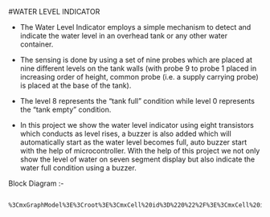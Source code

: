 #WATER LEVEL INDICATOR

 - The Water Level Indicator employs a simple mechanism to detect and indicate the water level in  an overhead tank or any other water container.
 - The sensing is done by using a set of nine probes which are placed at nine different levels on the tank walls (with probe 9 to probe 1 placed in increasing order of height, common probe (i.e. a supply carrying probe) is placed at the base of the tank).
 - The level 8 represents the “tank full” condition while level 0 represents the “tank empty” condition.

 - In this project we show the water level indicator using eight transistors which conducts as level rises, a buzzer is also added which will automatically start as the water level becomes full, auto buzzer start with the help of microcontroller. With the help of this project we not only show the level of water on seven segment display but also indicate the water full condition using a buzzer.

Block Diagram :- 
         
          %3CmxGraphModel%3E%3Croot%3E%3CmxCell%20id%3D%220%22%2F%3E%3CmxCell%20id%3D%221%22%20parent%3D%220%22%2F%3E%3CmxCell%20id%3D%222%22%20value%3D%22%26lt%3Bb%26gt%3BM%26lt%3Bbr%26gt%3BI%26lt%3Bbr%26gt%3BC%26lt%3Bbr%26gt%3BR%26lt%3Bbr%26gt%3BO%26lt%3Bbr%26gt%3BC%26lt%3Bbr%26gt%3BO%26lt%3Bbr%26gt%3BN%26lt%3Bbr%26gt%3BT%26lt%3Bbr%26gt%3BR%26lt%3Bbr%26gt%3BO%26lt%3Bbr%26gt%3BL%26lt%3Bbr%26gt%3BL%26lt%3Bbr%26gt%3BE%26lt%3Bbr%26gt%3BR%26lt%3B%2Fb%26gt%3B%22%20style%3D%22rounded%3D0%3BwhiteSpace%3Dwrap%3Bhtml%3D1%3BfontSize%3D13%3Balign%3Dcenter%3BfillColor%3D%23d5e8d4%3BgradientColor%3D%2397d077%3BstrokeColor%3D%2382b366%3B%22%20vertex%3D%221%22%20parent%3D%221%22%3E%3CmxGeometry%20x%3D%22380%22%20y%3D%22100%22%20width%3D%22120%22%20height%3D%22380%22%20as%3D%22geometry%22%2F%3E%3C%2FmxCell%3E%3CmxCell%20id%3D%223%22%20value%3D%22%26lt%3Bb%26gt%3BWATER%20LEVEL%26lt%3Bbr%26gt%3BSENSORS%26lt%3Bbr%26gt%3BS1%2CS2%2CS3%2CS4%2C%26lt%3Bbr%26gt%3BS5%2CS6%2CS7%2CS8%26lt%3Bbr%26gt%3B%26lt%3B%2Fb%26gt%3B%22%20style%3D%22rounded%3D1%3BwhiteSpace%3Dwrap%3Bhtml%3D1%3BfontSize%3D13%3BfillColor%3D%23ffe6cc%3BstrokeColor%3D%23d79b00%3B%22%20vertex%3D%221%22%20parent%3D%221%22%3E%3CmxGeometry%20x%3D%22590%22%20y%3D%22110%22%20width%3D%22120%22%20height%3D%2290%22%20as%3D%22geometry%22%2F%3E%3C%2FmxCell%3E%3CmxCell%20id%3D%224%22%20value%3D%22%26lt%3Bb%26gt%3BBUZZER%26lt%3B%2Fb%26gt%3B%22%20style%3D%22rounded%3D1%3BwhiteSpace%3Dwrap%3Bhtml%3D1%3BfontSize%3D13%3BfillColor%3D%23f8cecc%3BstrokeColor%3D%23b85450%3BgradientColor%3D%23ea6b66%3B%22%20vertex%3D%221%22%20parent%3D%221%22%3E%3CmxGeometry%20x%3D%22590%22%20y%3D%22340%22%20width%3D%22120%22%20height%3D%2260%22%20as%3D%22geometry%22%2F%3E%3C%2FmxCell%3E%3CmxCell%20id%3D%225%22%20value%3D%22%26lt%3Bb%26gt%3BSEVEN%20SEGMENT%26lt%3Bbr%26gt%3BDISSPLAY%26lt%3B%2Fb%26gt%3B%22%20style%3D%22rounded%3D1%3BwhiteSpace%3Dwrap%3Bhtml%3D1%3BfontSize%3D13%3BfillColor%3D%23e51400%3BfontColor%3D%23ffffff%3BstrokeColor%3D%23B20000%3B%22%20vertex%3D%221%22%20parent%3D%221%22%3E%3CmxGeometry%20x%3D%22590%22%20y%3D%22240%22%20width%3D%22120%22%20height%3D%2260%22%20as%3D%22geometry%22%2F%3E%3C%2FmxCell%3E%3CmxCell%20id%3D%226%22%20value%3D%22%22%20style%3D%22endArrow%3Dclassic%3Bhtml%3D1%3Brounded%3D0%3BfontSize%3D13%3BentryX%3D0%3BentryY%3D0.5%3BentryDx%3D0%3BentryDy%3D0%3BstrokeWidth%3D2%3B%22%20edge%3D%221%22%20target%3D%225%22%20parent%3D%221%22%3E%3CmxGeometry%20width%3D%2250%22%20height%3D%2250%22%20relative%3D%221%22%20as%3D%22geometry%22%3E%3CmxPoint%20x%3D%22500%22%20y%3D%22270%22%20as%3D%22sourcePoint%22%2F%3E%3CmxPoint%20x%3D%22470%22%20y%3D%22150%22%20as%3D%22targetPoint%22%2F%3E%3C%2FmxGeometry%3E%3C%2FmxCell%3E%3CmxCell%20id%3D%227%22%20value%3D%22%22%20style%3D%22endArrow%3Dclassic%3Bhtml%3D1%3Brounded%3D0%3BfontSize%3D13%3BentryX%3D0%3BentryY%3D0.5%3BentryDx%3D0%3BentryDy%3D0%3BstrokeWidth%3D2%3B%22%20edge%3D%221%22%20target%3D%224%22%20parent%3D%221%22%3E%3CmxGeometry%20width%3D%2250%22%20height%3D%2250%22%20relative%3D%221%22%20as%3D%22geometry%22%3E%3CmxPoint%20x%3D%22500%22%20y%3D%22370%22%20as%3D%22sourcePoint%22%2F%3E%3CmxPoint%20x%3D%22470%22%20y%3D%22150%22%20as%3D%22targetPoint%22%2F%3E%3C%2FmxGeometry%3E%3C%2FmxCell%3E%3CmxCell%20id%3D%228%22%20value%3D%22Power%20Supply%22%20style%3D%22rounded%3D1%3BwhiteSpace%3Dwrap%3Bhtml%3D1%3BfontSize%3D13%3BfillColor%3D%2360a917%3BstrokeColor%3D%232D7600%3BfontColor%3D%23ffffff%3B%22%20vertex%3D%221%22%20parent%3D%221%22%3E%3CmxGeometry%20x%3D%22240%22%20y%3D%22110%22%20width%3D%2290%22%20height%3D%2230%22%20as%3D%22geometry%22%2F%3E%3C%2FmxCell%3E%3CmxCell%20id%3D%229%22%20value%3D%22%26lt%3Bb%26gt%3BS1%26lt%3B%2Fb%26gt%3B%22%20style%3D%22rounded%3D1%3BwhiteSpace%3Dwrap%3Bhtml%3D1%3BfontSize%3D13%3BfontStyle%3D0%3BfillColor%3D%23ffe6cc%3BstrokeColor%3D%23d79b00%3B%22%20vertex%3D%221%22%20parent%3D%221%22%3E%3CmxGeometry%20x%3D%22280%22%20y%3D%22150%22%20width%3D%2250%22%20height%3D%2220%22%20as%3D%22geometry%22%2F%3E%3C%2FmxCell%3E%3CmxCell%20id%3D%2210%22%20value%3D%22%26lt%3Bb%26gt%3BS2%26lt%3B%2Fb%26gt%3B%22%20style%3D%22rounded%3D1%3BwhiteSpace%3Dwrap%3Bhtml%3D1%3BfontSize%3D13%3BfillColor%3D%23ffe6cc%3BstrokeColor%3D%23d79b00%3B%22%20vertex%3D%221%22%20parent%3D%221%22%3E%3CmxGeometry%20x%3D%22280%22%20y%3D%22180%22%20width%3D%2250%22%20height%3D%2220%22%20as%3D%22geometry%22%2F%3E%3C%2FmxCell%3E%3CmxCell%20id%3D%2211%22%20value%3D%22%26lt%3Bb%26gt%3BS3%26lt%3B%2Fb%26gt%3B%22%20style%3D%22rounded%3D1%3BwhiteSpace%3Dwrap%3Bhtml%3D1%3BfontSize%3D13%3BfillColor%3D%23ffe6cc%3BstrokeColor%3D%23d79b00%3B%22%20vertex%3D%221%22%20parent%3D%221%22%3E%3CmxGeometry%20x%3D%22280%22%20y%3D%22210%22%20width%3D%2250%22%20height%3D%2220%22%20as%3D%22geometry%22%2F%3E%3C%2FmxCell%3E%3CmxCell%20id%3D%2212%22%20value%3D%22%26lt%3Bb%26gt%3BS4%26lt%3B%2Fb%26gt%3B%22%20style%3D%22rounded%3D1%3BwhiteSpace%3Dwrap%3Bhtml%3D1%3BfontSize%3D13%3BfillColor%3D%23ffe6cc%3BstrokeColor%3D%23d79b00%3B%22%20vertex%3D%221%22%20parent%3D%221%22%3E%3CmxGeometry%20x%3D%22280%22%20y%3D%22240%22%20width%3D%2250%22%20height%3D%2220%22%20as%3D%22geometry%22%2F%3E%3C%2FmxCell%3E%3CmxCell%20id%3D%2213%22%20value%3D%22%26lt%3Bb%26gt%3BS5%26lt%3B%2Fb%26gt%3B%22%20style%3D%22rounded%3D1%3BwhiteSpace%3Dwrap%3Bhtml%3D1%3BfontSize%3D13%3BfillColor%3D%23ffe6cc%3BstrokeColor%3D%23d79b00%3B%22%20vertex%3D%221%22%20parent%3D%221%22%3E%3CmxGeometry%20x%3D%22280%22%20y%3D%22270%22%20width%3D%2250%22%20height%3D%2220%22%20as%3D%22geometry%22%2F%3E%3C%2FmxCell%3E%3CmxCell%20id%3D%2214%22%20value%3D%22%26lt%3Bb%26gt%3BS7%26lt%3B%2Fb%26gt%3B%22%20style%3D%22rounded%3D1%3BwhiteSpace%3Dwrap%3Bhtml%3D1%3BfontSize%3D13%3BfillColor%3D%23ffe6cc%3BstrokeColor%3D%23d79b00%3B%22%20vertex%3D%221%22%20parent%3D%221%22%3E%3CmxGeometry%20x%3D%22280%22%20y%3D%22300%22%20width%3D%2250%22%20height%3D%2220%22%20as%3D%22geometry%22%2F%3E%3C%2FmxCell%3E%3CmxCell%20id%3D%2215%22%20value%3D%22%26lt%3Bb%26gt%3BS8%26lt%3B%2Fb%26gt%3B%22%20style%3D%22rounded%3D1%3BwhiteSpace%3Dwrap%3Bhtml%3D1%3BfontSize%3D13%3BfillColor%3D%23ffe6cc%3BstrokeColor%3D%23d79b00%3B%22%20vertex%3D%221%22%20parent%3D%221%22%3E%3CmxGeometry%20x%3D%22280%22%20y%3D%22330%22%20width%3D%2250%22%20height%3D%2220%22%20as%3D%22geometry%22%2F%3E%3C%2FmxCell%3E%3CmxCell%20id%3D%2216%22%20value%3D%22%22%20style%3D%22shape%3DpartialRectangle%3BwhiteSpace%3Dwrap%3Bhtml%3D1%3Bbottom%3D0%3Bright%3D0%3BfillColor%3Dnone%3BfontSize%3D13%3BfontStyle%3D1%3BstrokeWidth%3D2%3B%22%20vertex%3D%221%22%20parent%3D%221%22%3E%3CmxGeometry%20x%3D%2290%22%20y%3D%22130%22%20width%3D%22150%22%20height%3D%22340%22%20as%3D%22geometry%22%2F%3E%3C%2FmxCell%3E%3CmxCell%20id%3D%2217%22%20value%3D%22%22%20style%3D%22shape%3DpartialRectangle%3BwhiteSpace%3Dwrap%3Bhtml%3D1%3Bbottom%3D0%3Bright%3D0%3BfillColor%3Dnone%3BfontSize%3D13%3BstrokeWidth%3D2%3B%22%20vertex%3D%221%22%20parent%3D%221%22%3E%3CmxGeometry%20x%3D%22100%22%20y%3D%22160%22%20width%3D%22180%22%20height%3D%22300%22%20as%3D%22geometry%22%2F%3E%3C%2FmxCell%3E%3CmxCell%20id%3D%2218%22%20value%3D%22%22%20style%3D%22shape%3DpartialRectangle%3BwhiteSpace%3Dwrap%3Bhtml%3D1%3Bbottom%3D0%3Bright%3D0%3BfillColor%3Dnone%3BfontSize%3D13%3BstrokeWidth%3D2%3B%22%20vertex%3D%221%22%20parent%3D%221%22%3E%3CmxGeometry%20x%3D%22110%22%20y%3D%22190%22%20width%3D%22170%22%20height%3D%22260%22%20as%3D%22geometry%22%2F%3E%3C%2FmxCell%3E%3CmxCell%20id%3D%2219%22%20value%3D%22%22%20style%3D%22shape%3DpartialRectangle%3BwhiteSpace%3Dwrap%3Bhtml%3D1%3Bbottom%3D0%3Bright%3D0%3BfillColor%3Dnone%3BfontSize%3D13%3BstrokeWidth%3D2%3B%22%20vertex%3D%221%22%20parent%3D%221%22%3E%3CmxGeometry%20x%3D%22120%22%20y%3D%22220%22%20width%3D%22160%22%20height%3D%22220%22%20as%3D%22geometry%22%2F%3E%3C%2FmxCell%3E%3CmxCell%20id%3D%2220%22%20value%3D%22%22%20style%3D%22shape%3DpartialRectangle%3BwhiteSpace%3Dwrap%3Bhtml%3D1%3Bbottom%3D0%3Bright%3D0%3BfillColor%3Dnone%3BfontSize%3D13%3BstrokeWidth%3D2%3B%22%20vertex%3D%221%22%20parent%3D%221%22%3E%3CmxGeometry%20x%3D%22130%22%20y%3D%22250%22%20width%3D%22150%22%20height%3D%22180%22%20as%3D%22geometry%22%2F%3E%3C%2FmxCell%3E%3CmxCell%20id%3D%2221%22%20value%3D%22%22%20style%3D%22shape%3DpartialRectangle%3BwhiteSpace%3Dwrap%3Bhtml%3D1%3Bbottom%3D0%3Bright%3D0%3BfillColor%3Dnone%3BfontSize%3D13%3BstrokeWidth%3D2%3B%22%20vertex%3D%221%22%20parent%3D%221%22%3E%3CmxGeometry%20x%3D%22140%22%20y%3D%22280%22%20width%3D%22140%22%20height%3D%22140%22%20as%3D%22geometry%22%2F%3E%3C%2FmxCell%3E%3CmxCell%20id%3D%2222%22%20value%3D%22%22%20style%3D%22shape%3DpartialRectangle%3BwhiteSpace%3Dwrap%3Bhtml%3D1%3Bbottom%3D0%3Bright%3D0%3BfillColor%3Dnone%3BfontSize%3D13%3BstrokeWidth%3D2%3B%22%20vertex%3D%221%22%20parent%3D%221%22%3E%3CmxGeometry%20x%3D%22150%22%20y%3D%22310%22%20width%3D%22130%22%20height%3D%22100%22%20as%3D%22geometry%22%2F%3E%3C%2FmxCell%3E%3CmxCell%20id%3D%2223%22%20value%3D%22%22%20style%3D%22shape%3DpartialRectangle%3BwhiteSpace%3Dwrap%3Bhtml%3D1%3Bbottom%3D0%3Bright%3D0%3BfillColor%3Dnone%3BfontSize%3D13%3BstrokeWidth%3D2%3B%22%20vertex%3D%221%22%20parent%3D%221%22%3E%3CmxGeometry%20x%3D%22160%22%20y%3D%22340%22%20width%3D%22120%22%20height%3D%2260%22%20as%3D%22geometry%22%2F%3E%3C%2FmxCell%3E%3CmxCell%20id%3D%2224%22%20value%3D%22%22%20style%3D%22endArrow%3Dclassic%3Bhtml%3D1%3Brounded%3D0%3BfontSize%3D13%3BexitX%3D1%3BexitY%3D0.5%3BexitDx%3D0%3BexitDy%3D0%3BentryX%3D0.017%3BentryY%3D0.066%3BentryDx%3D0%3BentryDy%3D0%3BentryPerimeter%3D0%3BstrokeWidth%3D2%3B%22%20edge%3D%221%22%20source%3D%228%22%20target%3D%222%22%20parent%3D%221%22%3E%3CmxGeometry%20width%3D%2250%22%20height%3D%2250%22%20relative%3D%221%22%20as%3D%22geometry%22%3E%3CmxPoint%20x%3D%22420%22%20y%3D%22310%22%20as%3D%22sourcePoint%22%2F%3E%3CmxPoint%20x%3D%22370%22%20y%3D%22125%22%20as%3D%22targetPoint%22%2F%3E%3C%2FmxGeometry%3E%3C%2FmxCell%3E%3CmxCell%20id%3D%2225%22%20value%3D%22%22%20style%3D%22endArrow%3Dclassic%3Bhtml%3D1%3Brounded%3D0%3BfontSize%3D13%3BexitX%3D1%3BexitY%3D0.5%3BexitDx%3D0%3BexitDy%3D0%3BstrokeWidth%3D2%3B%22%20edge%3D%221%22%20source%3D%229%22%20parent%3D%221%22%3E%3CmxGeometry%20width%3D%2250%22%20height%3D%2250%22%20relative%3D%221%22%20as%3D%22geometry%22%3E%3CmxPoint%20x%3D%22420%22%20y%3D%22310%22%20as%3D%22sourcePoint%22%2F%3E%3CmxPoint%20x%3D%22380%22%20y%3D%22160%22%20as%3D%22targetPoint%22%2F%3E%3CArray%20as%3D%22points%22%2F%3E%3C%2FmxGeometry%3E%3C%2FmxCell%3E%3CmxCell%20id%3D%2226%22%20value%3D%22%22%20style%3D%22endArrow%3Dclassic%3Bhtml%3D1%3Brounded%3D0%3BfontSize%3D13%3BexitX%3D1%3BexitY%3D0.5%3BexitDx%3D0%3BexitDy%3D0%3BstrokeWidth%3D2%3B%22%20edge%3D%221%22%20source%3D%2210%22%20parent%3D%221%22%3E%3CmxGeometry%20width%3D%2250%22%20height%3D%2250%22%20relative%3D%221%22%20as%3D%22geometry%22%3E%3CmxPoint%20x%3D%22340%22%20y%3D%22170%22%20as%3D%22sourcePoint%22%2F%3E%3CmxPoint%20x%3D%22380%22%20y%3D%22190%22%20as%3D%22targetPoint%22%2F%3E%3CArray%20as%3D%22points%22%3E%3CmxPoint%20x%3D%22360%22%20y%3D%22190%22%2F%3E%3CmxPoint%20x%3D%22380%22%20y%3D%22190%22%2F%3E%3C%2FArray%3E%3C%2FmxGeometry%3E%3C%2FmxCell%3E%3CmxCell%20id%3D%2227%22%20value%3D%22%22%20style%3D%22endArrow%3Dclassic%3Bhtml%3D1%3Brounded%3D0%3BfontSize%3D13%3BexitX%3D1%3BexitY%3D0.5%3BexitDx%3D0%3BexitDy%3D0%3BstrokeWidth%3D2%3B%22%20edge%3D%221%22%20source%3D%2211%22%20parent%3D%221%22%3E%3CmxGeometry%20width%3D%2250%22%20height%3D%2250%22%20relative%3D%221%22%20as%3D%22geometry%22%3E%3CmxPoint%20x%3D%22350%22%20y%3D%22180%22%20as%3D%22sourcePoint%22%2F%3E%3CmxPoint%20x%3D%22380%22%20y%3D%22220%22%20as%3D%22targetPoint%22%2F%3E%3CArray%20as%3D%22points%22%2F%3E%3C%2FmxGeometry%3E%3C%2FmxCell%3E%3CmxCell%20id%3D%2228%22%20value%3D%22%22%20style%3D%22endArrow%3Dclassic%3Bhtml%3D1%3Brounded%3D0%3BfontSize%3D13%3BexitX%3D1%3BexitY%3D0.5%3BexitDx%3D0%3BexitDy%3D0%3BstrokeWidth%3D2%3BentryX%3D0%3BentryY%3D0.395%3BentryDx%3D0%3BentryDy%3D0%3BentryPerimeter%3D0%3B%22%20edge%3D%221%22%20source%3D%2212%22%20target%3D%222%22%20parent%3D%221%22%3E%3CmxGeometry%20width%3D%2250%22%20height%3D%2250%22%20relative%3D%221%22%20as%3D%22geometry%22%3E%3CmxPoint%20x%3D%22360%22%20y%3D%22190%22%20as%3D%22sourcePoint%22%2F%3E%3CmxPoint%20x%3D%22410%22%20y%3D%22190%22%20as%3D%22targetPoint%22%2F%3E%3CArray%20as%3D%22points%22%2F%3E%3C%2FmxGeometry%3E%3C%2FmxCell%3E%3CmxCell%20id%3D%2229%22%20value%3D%22%22%20style%3D%22endArrow%3Dclassic%3Bhtml%3D1%3Brounded%3D0%3BfontSize%3D13%3BexitX%3D1%3BexitY%3D0.5%3BexitDx%3D0%3BexitDy%3D0%3BstrokeWidth%3D2%3BentryX%3D0%3BentryY%3D0.471%3BentryDx%3D0%3BentryDy%3D0%3BentryPerimeter%3D0%3B%22%20edge%3D%221%22%20source%3D%2213%22%20target%3D%222%22%20parent%3D%221%22%3E%3CmxGeometry%20width%3D%2250%22%20height%3D%2250%22%20relative%3D%221%22%20as%3D%22geometry%22%3E%3CmxPoint%20x%3D%22370%22%20y%3D%22200%22%20as%3D%22sourcePoint%22%2F%3E%3CmxPoint%20x%3D%22420%22%20y%3D%22200%22%20as%3D%22targetPoint%22%2F%3E%3CArray%20as%3D%22points%22%2F%3E%3C%2FmxGeometry%3E%3C%2FmxCell%3E%3CmxCell%20id%3D%2230%22%20value%3D%22%22%20style%3D%22endArrow%3Dclassic%3Bhtml%3D1%3Brounded%3D0%3BfontSize%3D13%3BexitX%3D1%3BexitY%3D0.5%3BexitDx%3D0%3BexitDy%3D0%3BstrokeWidth%3D2%3BentryX%3D0%3BentryY%3D0.55%3BentryDx%3D0%3BentryDy%3D0%3BentryPerimeter%3D0%3B%22%20edge%3D%221%22%20source%3D%2214%22%20target%3D%222%22%20parent%3D%221%22%3E%3CmxGeometry%20width%3D%2250%22%20height%3D%2250%22%20relative%3D%221%22%20as%3D%22geometry%22%3E%3CmxPoint%20x%3D%22340%22%20y%3D%22290%22%20as%3D%22sourcePoint%22%2F%3E%3CmxPoint%20x%3D%22390%22%20y%3D%22288.98%22%20as%3D%22targetPoint%22%2F%3E%3CArray%20as%3D%22points%22%2F%3E%3C%2FmxGeometry%3E%3C%2FmxCell%3E%3CmxCell%20id%3D%2231%22%20value%3D%22%22%20style%3D%22endArrow%3Dclassic%3Bhtml%3D1%3Brounded%3D0%3BfontSize%3D13%3BexitX%3D1%3BexitY%3D0.5%3BexitDx%3D0%3BexitDy%3D0%3BstrokeWidth%3D2%3B%22%20edge%3D%221%22%20source%3D%2215%22%20parent%3D%221%22%3E%3CmxGeometry%20width%3D%2250%22%20height%3D%2250%22%20relative%3D%221%22%20as%3D%22geometry%22%3E%3CmxPoint%20x%3D%22350%22%20y%3D%22300%22%20as%3D%22sourcePoint%22%2F%3E%3CmxPoint%20x%3D%22380%22%20y%3D%22340%22%20as%3D%22targetPoint%22%2F%3E%3CArray%20as%3D%22points%22%2F%3E%3C%2FmxGeometry%3E%3C%2FmxCell%3E%3CmxCell%20id%3D%2232%22%20value%3D%22%26lt%3Bb%26gt%3B%26amp%3Bnbsp%3B%20%26amp%3Bnbsp%3B%20%26amp%3Bnbsp%3B%20%26amp%3Bnbsp%3B%20%26amp%3Bnbsp%3B%20%26amp%3Bnbsp%3B%20%26amp%3Bnbsp%3BWATER%26lt%3B%2Fb%26gt%3B%22%20style%3D%22strokeWidth%3D2%3Bhtml%3D1%3Bshape%3Dmxgraph.flowchart.annotation_1%3Balign%3Dcenter%3BpointerEvents%3D1%3BfontSize%3D13%3Bdirection%3Dnorth%3BstrokeColor%3Ddefault%3B%22%20vertex%3D%221%22%20parent%3D%221%22%3E%3CmxGeometry%20x%3D%2270%22%20y%3D%22350%22%20width%3D%22160%22%20height%3D%22130%22%20as%3D%22geometry%22%2F%3E%3C%2FmxCell%3E%3C%2Froot%3E%3C%2FmxGraphModel%3E